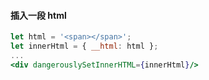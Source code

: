 #### 插入一段 html

```jsx
let html = '<span></span>';
let innerHtml = { __html: html };
...
<div dangerouslySetInnerHTML={innerHtml}/>
```


